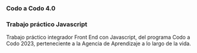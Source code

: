 ### Codo a Codo 4.0
### Trabajo práctico Javascript

Trabajo práctico integrador Front End con Javascript, del programa Codo a Codo 2023, perteneciente a la Agencia de Aprendizaje a lo largo de la vida.

